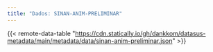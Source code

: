 ```yaml
---
title: "Dados: SINAN-ANIM-PRELIMINAR"
---
```


{{< remote-data-table "https://cdn.statically.io/gh/dankkom/datasus-metadata/main/metadata/data/sinan-anim-preliminar.json" >}}
